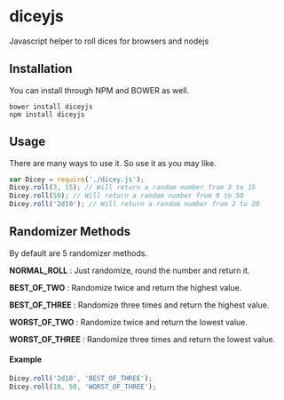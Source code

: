 # diceyjs
Javascript helper to roll dices for browsers and nodejs

## Installation

You can install through NPM and BOWER as well.

```
bower install diceyjs
npm install diceyjs
```

## Usage

There are many ways to use it. So use it as you may like.
```js
var Dicey = require('./dicey.js');
Dicey.roll(3, 15); // Will return a random number from 3 to 15
Dicey.roll(50); // Will return a random number from 0 to 50
Dicey.roll('2d10'); // Will return a random number from 2 to 20
```

## Randomizer Methods

By default are 5 randomizer methods.

**NORMAL_ROLL** : Just randomize, round the number and return it.

**BEST_OF_TWO** : Randomize twice and return the highest value.

**BEST_OF_THREE** : Randomize three times and return the highest value.

**WORST_OF_TWO** : Randomize twice and return the lowest value.

**WORST_OF_THREE** : Randomize three times and return the lowest value.

#### Example
```js
Dicey.roll('2d10', 'BEST_OF_THREE');
Dicey.roll(10, 50, 'WORST_OF_THREE');
```
